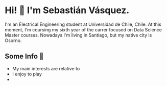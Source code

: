 
<h1>Hi!  👋 I'm Sebastián Vásquez. </h1>
<p>I'm an Electrical Engineering student at Universidad de Chile, Chile. At this moment, I'm coursing my sixth year of the carrer focused on Data Science Master courses. Nowadays I'm living in Santiago, but my native city is Osorno.  </p>
<h2>Some Info 🔎</h2>

- My main interests are relative to
- I enjoy to play
- 
<!--
**sbstnvsqz0/sbstnvsqz0** is a ✨ _special_ ✨ repository because its `README.md` (this file) appears on your GitHub profile.


- 

- 🔭 I’m currently working on ...
- 🌱 I’m currently learning ...
- 👯 I’m looking to collaborate on ...
- 🤔 I’m looking for help with ...
- 💬 Ask me about ...
- 📫 How to reach me: ...
- 😄 Pronouns: ...
- ⚡ Fun fact: ...
-->
